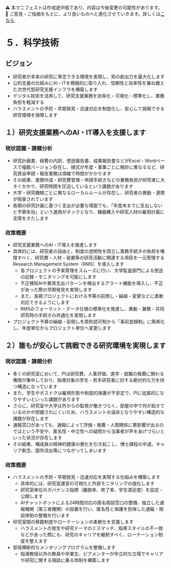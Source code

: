 ⚠️ 本マニフェストは作成途中版であり、内容は今後変更の可能性があります。  
💬 ご意見・ご指摘をもとに、より良いものへと進化させていきます。詳しくは[こちら](README.md#このマニフェスト自身もみんなの知恵を集めて改善していきます)

# ５．科学技術

## ビジョン

* 研究者が本来の研究に専念できる環境を実現し、知の創出力を最大化します  
* 公的支援の仕組みにAI・ITを積極的に取り入れ、信頼性と効率性を兼ね備えた次世代型研究支援インフラを構築します  
* デジタル技術を活用して、研究支援業務を効率化・可視化・標準化し、業務負担を軽減する  
* ハラスメントの予防・早期発見・迅速対応を制度化し、安心して挑戦できる研究環境を保障します

## １）研究支援業務へのAI・IT導入を支援します

### 現状認識・課題分析

* 研究計画書、経費の内訳、使途報告書、成果報告書などがExcel・Wordベースで複数バージョン存在し、様式が年度・事業ごとに微妙に異なるなど、研究資金申請・報告業務は煩雑で時間がかかります  
* その結果、書類作成・研究費管理・申請手続きなどの業務負担が研究者に大きくかかり、研究時間を圧迫しているという課題があります  
* 大学・研究機関ごとに異なるローカルルールが存在し、研究者の異動・連携が阻害されています  
* 長期の研究計画に基づく支出が必要な場面でも、「年度末までに支出しないと予算失効」という運用がネックとなり、機器購入や研究人材の雇用計画に支障をきたします

### 政策概要

* 研究支援業務へのAI・IT導入を推進します  
* 具体的には、研究者の自由と、制度の透明性を両立し事務手続きの負担を権限すべく、研究費・人材・装置等の研究活動に関連する項目を一元管理するResearch Management System（RMS）を導入します  
  * 各プロジェクトの予実管理をスムーズに行い、大学監査部門による使途の記録・モニタリングを可能にします  
  * 不正検知AIや異常支出パターンを検出するアラート機能を導入し、不正があった際の早期発見を実現します  
  * また、長期プロジェクトにおける予算の前倒し・繰越・変更などに柔軟対応できるようにします  
  * RMSのフォーマット・データ仕様の標準化を推進し、異動・兼務・共同研究時の手続きの共通化を実現します  
* プロジェクト予算の繰越・前倒しを原則認可制から「事前登録制」に簡素化し、年度単位からプロジェクト単位へ変更します


## ２）誰もが安心して挑戦できる研究環境を実現します

### 現状認識・課題分析

* 多くの研究室において、PIは研究費、人事評価、進学・就職の推薦に関わる権限が集中しており、指導対象の学生・若手研究者に対する絶対的な力を持つ構造になっています  
* また、学生やポスドクは雇用形態や制度的保護が不安定で、PIに従属的になりやすいといった課題があります  
* さらに、研究室や大学は外からの監視が働きづらく、部屋の中で何が起きているのかが把握されにくいため、ハラスメントの温床となりやすい構造的な課題が存在します  
* 通報窓口があっても、通報によって評価・推薦・人間関係に悪影響が出るのではという不安や、匿名性・中立性への疑問から当事者が声をあげづらいといった状況が存在します  
* その結果、構成員の精神的健康の悪化を引き起こし、博士課程の中退、キャリア断念、国外流出等につながってしまいます

### 政策概要

* ハラスメントの予防・早期発見・迅速対応を実現する仕組みを構築します  
  * 具体的には、研究室運営の可視化と外部モニタリングの強化します  
  * 研究室単位のガバナンス指標（離脱率、修了率、学生満足度）を設定・公開します  
  * AIチャットボットによる24時間対応の匿名相談窓口の整備、独立した通報機関（第三者機関）の設置を行い、匿名性と保護を担保した通報・相談体制の整備を行います  
* 研究室間の移籍制度やローテーションの柔軟化を支援します  
  * ハラスメントの発生や研究テーマのミスマッチ、指導スタイルの不一致などがあった際にも、研究のキャリアを継続すべく、ローテーション制度を整えます  
* 部局横断的なメンタリングプログラムを整備します  
  * 指導教授以外の教員や卒業生、ピアメンターが中立的な立場でキャリアや研究に関する相談に乗る体制を構築します
